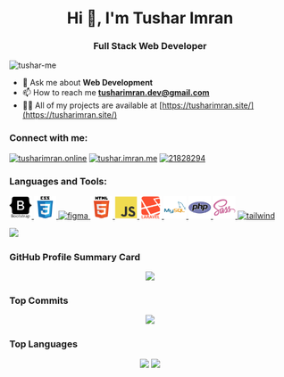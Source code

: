 
<h1 align="center">Hi 👋, I'm Tushar Imran</h1>
<h3 align="center">Full Stack Web Developer</h3>


<p align="left"> <img src="https://komarev.com/ghpvc/?username=tushar-me&label=Profile%20views&color=0e75b6&style=flat" alt="tushar-me" /> </p>

- 💬 Ask me about **Web Development**
- 📫 How to reach me **tusharimran.dev@gmail.com**
- 👨‍💻 All of my projects are available at [https://tusharimran.site/](https://tusharimran.site/)


<h3 align="left">Connect with me:</h3>
<p align="left">
<a href="https://fb.com/tusharimran.online" target="blank"><img align="center" src="https://raw.githubusercontent.com/rahuldkjain/github-profile-readme-generator/master/src/images/icons/Social/facebook.svg" alt="tusharimran.online" height="30" width="40" /></a>
<a href="https://instagram.com/tushar.imran.me" target="blank"><img align="center" src="https://raw.githubusercontent.com/rahuldkjain/github-profile-readme-generator/master/src/images/icons/Social/instagram.svg" alt="tushar.imran.me" height="30" width="40" /></a>
<a href="https://stackoverflow.com/users/21828294" target="blank"><img align="center" src="https://raw.githubusercontent.com/rahuldkjain/github-profile-readme-generator/master/src/images/icons/Social/stack-overflow.svg" alt="21828294" height="30" width="40" /></a>
</p>

<h3 align="left">Languages and Tools:</h3>
<p align="left"> <a href="https://getbootstrap.com" target="_blank" rel="noreferrer"> <img src="https://raw.githubusercontent.com/devicons/devicon/master/icons/bootstrap/bootstrap-plain-wordmark.svg" alt="bootstrap" width="40" height="40"/> </a> <a href="https://www.w3schools.com/css/" target="_blank" rel="noreferrer"> <img src="https://raw.githubusercontent.com/devicons/devicon/master/icons/css3/css3-original-wordmark.svg" alt="css3" width="40" height="40"/> </a> <a href="https://www.figma.com/" target="_blank" rel="noreferrer"> <img src="https://www.vectorlogo.zone/logos/figma/figma-icon.svg" alt="figma" width="40" height="40"/> </a> <a href="https://www.w3.org/html/" target="_blank" rel="noreferrer"> <img src="https://raw.githubusercontent.com/devicons/devicon/master/icons/html5/html5-original-wordmark.svg" alt="html5" width="40" height="40"/> </a> <a href="https://developer.mozilla.org/en-US/docs/Web/JavaScript" target="_blank" rel="noreferrer"> <img src="https://raw.githubusercontent.com/devicons/devicon/master/icons/javascript/javascript-original.svg" alt="javascript" width="40" height="40"/> </a> <a href="https://laravel.com/" target="_blank" rel="noreferrer"> <img src="https://raw.githubusercontent.com/devicons/devicon/master/icons/laravel/laravel-plain-wordmark.svg" alt="laravel" width="40" height="40"/> </a> <a href="https://www.mysql.com/" target="_blank" rel="noreferrer"> <img src="https://raw.githubusercontent.com/devicons/devicon/master/icons/mysql/mysql-original-wordmark.svg" alt="mysql" width="40" height="40"/> </a> <a href="https://www.php.net" target="_blank" rel="noreferrer"> <img src="https://raw.githubusercontent.com/devicons/devicon/master/icons/php/php-original.svg" alt="php" width="40" height="40"/> </a> <a href="https://sass-lang.com" target="_blank" rel="noreferrer"> <img src="https://raw.githubusercontent.com/devicons/devicon/master/icons/sass/sass-original.svg" alt="sass" width="40" height="40"/> </a> <a href="https://tailwindcss.com/" target="_blank" rel="noreferrer"> <img src="https://www.vectorlogo.zone/logos/tailwindcss/tailwindcss-icon.svg" alt="tailwind" width="40" height="40"/> </a> </p>

<p align="left">
	<img width="48%" src="https://github-readme-streak-stats.herokuapp.com/?user=tushar-me&theme=github" />
</p>

### GitHub Profile Summary Card
<p align="center">
  <img src="https://github-profile-summary-cards.vercel.app/api/cards/profile-details?username=tushar-me&theme=github"/>
</p>

### Top Commits
<p align="center">
	<img width="48%" src="http://github-profile-summary-cards.vercel.app/api/cards/productive-time?username=tushar-me&theme=github&utcOffset=8" />
</p>

### Top Languages
<p align="center">
	<img width="48%" src="https://github-profile-summary-cards.vercel.app/api/cards/repos-per-language?username=tushar-me&theme=github" />
	<img width="48%" src="https://github-profile-summary-cards.vercel.app/api/cards/most-commit-language?username=tushar-me&theme=github" />
</p>


